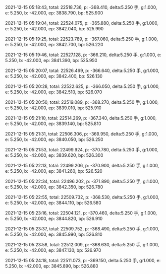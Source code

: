 2021-12-15 05:18:43, total: 22518.736, p: -368.410, delta:5.250 手, g:1.000, e: 5.250, b: -42.000, ep: 3838.790, bp: 525.900

2021-12-15 05:19:04, total: 22524.075, p: -365.880, delta:5.250 手, g:1.000, e: 5.250, b: -42.000, ep: 3842.040, bp: 525.990

2021-12-15 05:19:25, total: 22523.789, p: -367.060, delta:5.250 手, g:1.000, e: 5.250, b: -42.000, ep: 3842.700, bp: 526.220

2021-12-15 05:19:46, total: 22527.128, p: -366.210, delta:5.250 手, g:1.000, e: 5.250, b: -42.000, ep: 3841.390, bp: 525.950

2021-12-15 05:20:07, total: 22526.469, p: -366.640, delta:5.250 手, g:1.000, e: 5.250, b: -42.000, ep: 3842.400, bp: 526.130

2021-12-15 05:20:28, total: 22522.625, p: -366.050, delta:5.250 手, g:1.000, e: 5.250, b: -42.000, ep: 3842.510, bp: 526.070

2021-12-15 05:20:50, total: 22519.089, p: -368.270, delta:5.250 手, g:1.000, e: 5.250, b: -42.000, ep: 3839.010, bp: 525.910

2021-12-15 05:21:10, total: 22514.269, p: -367.340, delta:5.250 手, g:1.000, e: 5.250, b: -42.000, ep: 3839.140, bp: 525.810

2021-12-15 05:21:31, total: 22506.306, p: -369.950, delta:5.250 手, g:1.000, e: 5.250, b: -42.000, ep: 3840.050, bp: 526.250

2021-12-15 05:21:53, total: 22499.924, p: -370.780, delta:5.250 手, g:1.000, e: 5.250, b: -42.000, ep: 3839.620, bp: 526.300

2021-12-15 05:22:13, total: 22499.206, p: -370.900, delta:5.250 手, g:1.000, e: 5.250, b: -42.000, ep: 3841.260, bp: 526.520

2021-12-15 05:22:34, total: 22496.202, p: -371.890, delta:5.250 手, g:1.000, e: 5.250, b: -42.000, ep: 3842.350, bp: 526.780

2021-12-15 05:22:55, total: 22509.732, p: -368.530, delta:5.250 手, g:1.000, e: 5.250, b: -42.000, ep: 3844.110, bp: 526.580

2021-12-15 05:23:16, total: 22504.121, p: -370.460, delta:5.250 手, g:1.000, e: 5.250, b: -42.000, ep: 3844.820, bp: 526.910

2021-12-15 05:23:37, total: 22509.752, p: -368.490, delta:5.250 手, g:1.000, e: 5.250, b: -42.000, ep: 3845.990, bp: 526.810

2021-12-15 05:23:58, total: 22512.009, p: -368.630, delta:5.250 手, g:1.000, e: 5.250, b: -42.000, ep: 3847.130, bp: 526.970

2021-12-15 05:24:18, total: 22511.073, p: -369.150, delta:5.250 手, g:1.000, e: 5.250, b: -42.000, ep: 3845.890, bp: 526.880